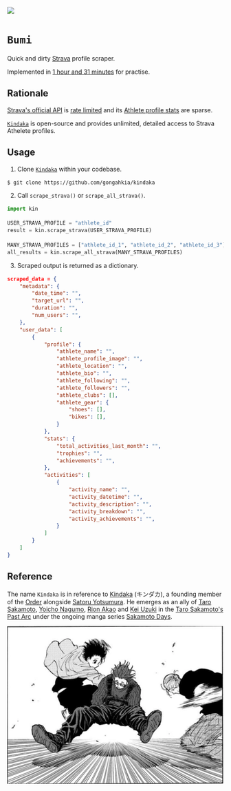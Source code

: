 [![](https://img.shields.io/badge/kindaka_1.0.0-passing-green)](https://github.com/gongahkia/kindaka/releases/tag/1.0.0) 

# `Bumi`

Quick and dirty [Strava](https://www.strava.com/dashboard) profile scraper.

Implemented in [1 hour and 31 minutes](https://github.com/gongahkia/kindaka/commit/6b7fab777b775db8cc0502950e3a1e9892c8d1a9) for practise.

## Rationale 

[Strava's official API](https://developers.strava.com/) is [rate limited](https://developers.strava.com/docs/rate-limits/) and its [Athlete profile stats](https://developers.strava.com/docs/reference/#api-Athletes-getStats) are sparse.

[`Kindaka`](https://github.com/gongahkia/kindaka) is open-source and provides unlimited, detailed access to Strava Athelete profiles. 

## Usage

1. Clone [`Kindaka`](https://github.com/gongahkia/kindaka) within your codebase.

```console
$ git clone https://github.com/gongahkia/kindaka
```

2. Call `scrape_strava()` or `scrape_all_strava()`.

```py
import kin

USER_STRAVA_PROFILE = "athlete_id"
result = kin.scrape_strava(USER_STRAVA_PROFILE)

MANY_STRAVA_PROFILES = ["athlete_id_1", "athlete_id_2", "athlete_id_3"]
all_results = kin.scrape_all_strava(MANY_STRAVA_PROFILES)
```

3. Scraped output is returned as a dictionary.

```json
scraped_data = {
    "metadata": {
        "date_time": "",
        "target_url": "",
        "duration": "",
        "num_users": "",
    },
    "user_data": [
        {
            "profile": {
                "athlete_name": "",
                "athlete_profile_image": "",
                "athlete_location": "",
                "athlete_bio": "",
                "athlete_following": "",
                "athlete_followers": "",
                "athlete_clubs": [],
                "athlete_gear": {
                    "shoes": [],
                    "bikes": [],
                }
            },
            "stats": {
                "total_activities_last_month": "",
                "trophies": "",
                "achievements": "",
            },
            "activities": [
                {
                    "activity_name": "",
                    "activity_datetime": "",
                    "activity_description": "",
                    "activity_breakdown": "",
                    "activity_achievements": "",
                }
            ]
        }
    ]
}
```

## Reference

The name `Kindaka` is in reference to [Kindaka](https://sakamoto-days.fandom.com/wiki/Kindaka) (キンダカ), a founding member of the [Order](https://sakamoto-days.fandom.com/wiki/Order) alongside [Satoru Yotsumura](https://sakamoto-days.fandom.com/wiki/Satoru_Yotsumura). He emerges as an ally of [Taro Sakamoto](https://sakamoto-days.fandom.com/wiki/Taro_Sakamoto), [Yoicho Nagumo](https://sakamoto-days.fandom.com/wiki/Yoichi_Nagumo), [Rion Akao](https://sakamoto-days.fandom.com/wiki/Rion_Akao) and [Kei Uzuki](https://sakamoto-days.fandom.com/wiki/Kei_Uzuki) in the [Taro Sakamoto's Past Arc](https://sakamoto-days.fandom.com/wiki/Taro_Sakamoto%27s_Past_Arc) under the ongoing manga series [Sakamoto Days](https://sakamoto-days.fandom.com/wiki/Sakamoto_Days_Wiki).

![](./asset/kindaka.webp)